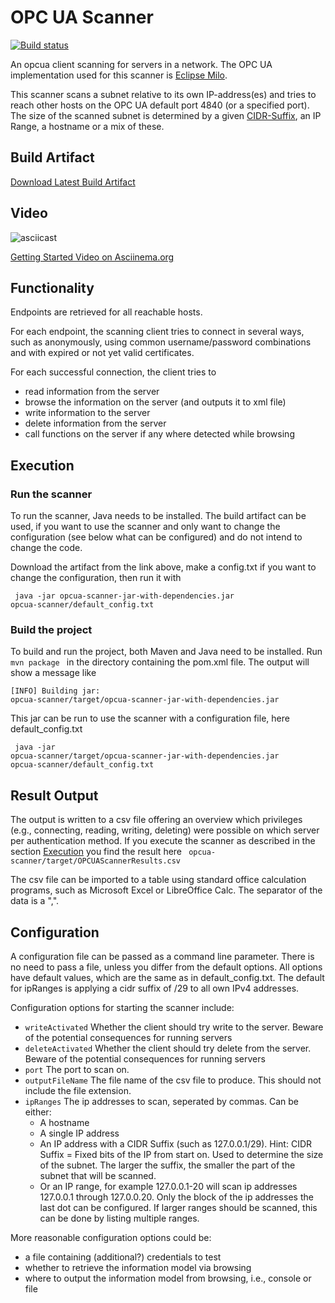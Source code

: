 # OPC UA Scanner
[![Build status](https://api.travis-ci.org/secure-software-engineering/opcua-scanner.svg?branch=master)](https://travis-ci.org/secure-software-engineering/opcua-scanner)

An opcua client scanning for servers in a network. The OPC UA
implementation used for this scanner is
[Eclipse Milo](https://github.com/eclipse/milo).

This scanner scans a subnet relative to its own IP-address(es) and tries
 to reach other hosts on the OPC UA default port 4840 (or a specified
 port). The size of the scanned subnet is determined by a given
 [CIDR-Suffix](https://en.wikipedia.org/wiki/Classless_Inter-Domain_Routing),
 an IP Range, a hostname or a mix of these.
 
## Build Artifact 
[Download Latest Build Artifact](https://muml-build.cs.upb.de/job/OPCUAScanner/lastSuccessfulBuild/artifact/)
 
## Video

![asciicast](https://github.com/mbruns42/opcua-scanner/blob/master/videos/gettingStarted.svg "OPC UA Scanner Getting Started")

[Getting Started Video on Asciinema.org](https://asciinema.org/a/HbKxnzRPGh6DWcQmppblPY859)

## Functionality

Endpoints are retrieved for all reachable hosts.

For each endpoint, the scanning client tries to connect in several ways,
 such as anonymously, using common username/password combinations and
 with expired or not yet valid certificates.

For each successful connection, the client tries to
* read information from the server
* browse the information on the server (and outputs it to xml file)
* write information to the server
* delete information from the server
* call functions on the server if any where detected while browsing

## Execution

### Run the scanner
To run the scanner, Java needs to be installed. The build artifact can be used, if you want to use the scanner and only want to change the configuration (see below what can be configured) and do not intend to change the code.

Download the artifact from the link above, make a config.txt if you want to change the configuration, then run it with

<code> java -jar opcua-scanner-jar-with-dependencies.jar opcua-scanner/default_config.txt </code>

### Build the project

To build and run the project, both Maven and Java need to be installed. Run
 <code>mvn package </code>
 in the directory containing the pom.xml file. The output will show a message like
 
<code>[INFO] Building jar: opcua-scanner/target/opcua-scanner-jar-with-dependencies.jar</code>

This jar can be run to use the scanner with a configuration file, here default_config.txt

<code> java -jar opcua-scanner/target/opcua-scanner-jar-with-dependencies.jar opcua-scanner/default_config.txt </code>

## Result Output 
The output is written to a csv file offering an overview which
privileges (e.g., connecting, reading, writing, deleting) were
possible on which server per authentication method.
If you execute the scanner as described in the section [Execution](#Execution) you find the result here 
<code> opcua-scanner/target/OPCUAScannerResults.csv </code>

The csv file can be imported to a table using standard office calculation
 programs, such as Microsoft Excel or LibreOffice Calc.
 The separator of the data is a ",".


## Configuration

A configuration file can be passed as a command line parameter.
There is no need to pass a file, unless you differ from the default
options. All options have default values, which are the same as in
default_config.txt. The default for ipRanges is applying a cidr suffix
of /29 to all own IPv4 addresses.

 Configuration options for starting the scanner include:
- <code>writeActivated</code> Whether the client should try write to
the server. Beware of the potential consequences for running servers
- <code>deleteActivated</code> Whether the client should try delete from
 the server. Beware of the potential consequences for running servers
- <code>port</code> The port to scan on.
- <code>outputFileName</code> The file name of the csv file to produce.
    This should not include the file extension.
- <code>ipRanges</code> The ip addresses to scan, seperated by commas.
    Can be either:
    - A hostname
    - A single IP address
    - An IP address with a CIDR Suffix (such as 127.0.0.1/29). Hint:
    CIDR Suffix = Fixed bits of the IP from start on. Used to determine
    the size of the subnet. The larger the suffix, the smaller the part
     of the subnet that will be scanned.
    - Or an IP range, for example 127.0.0.1-20 will scan ip addresses
    127.0.0.1 through 127.0.0.20. Only the block of the ip addresses
    the last dot can be configured. If larger ranges should be scanned,
    this can be done by listing multiple ranges.


More reasonable configuration options could be:
- a file containing (additional?) credentials to test
- whether to retrieve the information model via browsing
- where to output the information model from browsing, i.e., console
 or file

